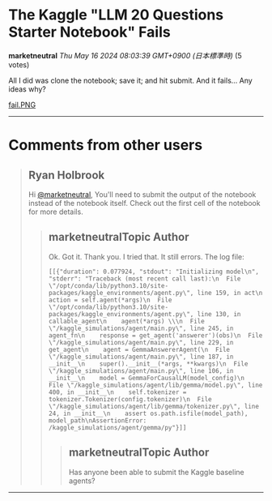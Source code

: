 # The Kaggle "LLM 20 Questions Starter Notebook" Fails

**marketneutral** *Thu May 16 2024 08:03:39 GMT+0900 (日本標準時)* (5 votes)

All I did was clone the notebook; save it; and hit submit. And it fails… Any ideas why?

[fail.PNG](https://storage.googleapis.com/kaggle-forum-message-attachments/2815506/20702/fail.PNG)

---

 # Comments from other users

> ## Ryan Holbrook
> 
> Hi [@marketneutral](https://www.kaggle.com/marketneutral), You'll need to submit the output of the notebook instead of the notebook itself. Check out the first cell of the notebook for more details.
> 
> 
> 
> > ## marketneutralTopic Author
> > 
> > Ok. Got it. Thank you. I tried that. It still errors. The log file:
> > 
> > ```
> > [[{"duration": 0.077924, "stdout": "Initializing model\n", "stderr": "Traceback (most recent call last):\n  File \"/opt/conda/lib/python3.10/site-packages/kaggle_environments/agent.py\", line 159, in act\n    action = self.agent(*args)\n  File \"/opt/conda/lib/python3.10/site-packages/kaggle_environments/agent.py\", line 130, in callable_agent\n    agent(*args) \\\n  File \"/kaggle_simulations/agent/main.py\", line 245, in agent_fn\n    response = get_agent('answerer')(obs)\n  File \"/kaggle_simulations/agent/main.py\", line 229, in get_agent\n    agent = GemmaAnswererAgent(\n  File \"/kaggle_simulations/agent/main.py\", line 187, in __init__\n    super().__init__(*args, **kwargs)\n  File \"/kaggle_simulations/agent/main.py\", line 106, in __init__\n    model = GemmaForCausalLM(model_config)\n  File \"/kaggle_simulations/agent/lib/gemma/model.py\", line 400, in __init__\n    self.tokenizer = tokenizer.Tokenizer(config.tokenizer)\n  File \"/kaggle_simulations/agent/lib/gemma/tokenizer.py\", line 24, in __init__\n    assert os.path.isfile(model_path), model_path\nAssertionError: /kaggle_simulations/agent/gemma/py"}]]
> > 
> > ```
> > 
> > 
> > 
> > > ## marketneutralTopic Author
> > > 
> > > Has anyone been able to submit the Kaggle baseline agents?
> > > 
> > > 
> > > 


---

